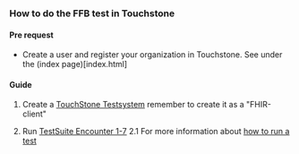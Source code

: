 ### How to do the FFB test in Touchstone

#### Pre request
* Create a user and register your organization in Touchstone. See under the (index page)[index.html]

#### Guide

1. Create a [TouchStone Testsystem](https://touchstone.aegis.net/touchstone/userguide/html/test-systems/creating.html) remember to create it as a "FHIR-client"

2. Run [TestSuite Encounter 1-7](https://touchstone.aegis.net/touchstone/conformance/current?suite=FHIR4-0-1-FFB-Encounter1-7-Cli-Client)
    2.1 For more information about [how to run a test](https://touchstone.aegis.net/touchstone/userguide/html/client-testing/launching.html) 